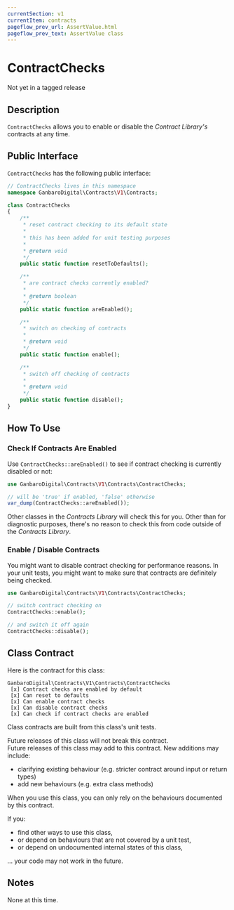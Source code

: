 ```yaml
---
currentSection: v1
currentItem: contracts
pageflow_prev_url: AssertValue.html
pageflow_prev_text: AssertValue class
---
```


# ContractChecks

<div class="callout warning">
Not yet in a tagged release
</div>

## Description

`ContractChecks` allows you to enable or disable the _Contract Library's_ contracts at any time.

## Public Interface

`ContractChecks` has the following public interface:

```php
// ContractChecks lives in this namespace
namespace GanbaroDigital\Contracts\V1\Contracts;

class ContractChecks
{
    /**
     * reset contract checking to its default state
     *
     * this has been added for unit testing purposes
     * 
     * @return void
     */
    public static function resetToDefaults();

    /**
     * are contract checks currently enabled?
     *
     * @return boolean
     */
    public static function areEnabled();

    /**
     * switch on checking of contracts
     *
     * @return void
     */
    public static function enable();

    /**
     * switch off checking of contracts
     *
     * @return void
     */
    public static function disable();
}
```

## How To Use

### Check If Contracts Are Enabled

Use `ContractChecks::areEnabled()` to see if contract checking is currently disabled or not:

```php
use GanbaroDigital\Contracts\V1\Contracts\ContractChecks;

// will be 'true' if enabled, 'false' otherwise
var_dump(ContractChecks::areEnabled());
```

Other classes in the _Contracts Library_ will check this for you. Other than for diagnostic purposes, there's no reason to check this from code outside of the _Contracts Library_.

### Enable / Disable Contracts

You might want to disable contract checking for performance reasons. In your unit tests, you might want to make sure that contracts are definitely being checked.

```php
use GanbaroDigital\Contracts\V1\Contracts\ContractChecks;

// switch contract checking on
ContractChecks::enable();

// and switch it off again
ContractChecks::disable();
```

## Class Contract

Here is the contract for this class:

    GanbaroDigital\Contracts\V1\Contracts\ContractChecks
     [x] Contract checks are enabled by default
     [x] Can reset to defaults
     [x] Can enable contract checks
     [x] Can disable contract checks
     [x] Can check if contract checks are enabled

Class contracts are built from this class's unit tests.

<div class="callout success">
Future releases of this class will not break this contract.
</div>

<div class="callout info" markdown="1">
Future releases of this class may add to this contract. New additions may include:

* clarifying existing behaviour (e.g. stricter contract around input or return types)
* add new behaviours (e.g. extra class methods)
</div>

<div class="callout warning" markdown="1">
When you use this class, you can only rely on the behaviours documented by this contract.

If you:

* find other ways to use this class,
* or depend on behaviours that are not covered by a unit test,
* or depend on undocumented internal states of this class,

... your code may not work in the future.
</div>

## Notes

None at this time.

